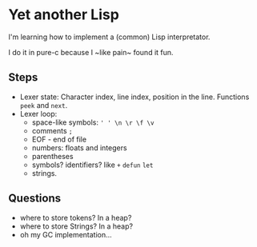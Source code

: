 # Yet another Lisp

I'm learning how to implement a (common) Lisp interpretator.

I do it in pure-c because I ~like pain~ found it fun.

## Steps

- Lexer state: Character index, line index, position in the line. Functions `peek` and `next`.
- Lexer loop:
  - space-like symbols: `' ' \n \r \f \v`
  - comments `;`
  - EOF - end of file
  - numbers: floats and integers
  - parentheses
  - symbols? identifiers? like `+` `defun` `let`
  - strings.

## Questions

- where to store tokens? In a heap?
- where to store Strings? In a heap?
- oh my GC implementation...
